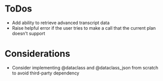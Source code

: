 
# ToDos

* Add ability to retrieve advanced transcript data
* Raise helpful error if the user tries to make a call that the current plan doesn't support


# Considerations

* Consider implementing @dataclass and @dataclass_json from scratch to avoid third-party dependency
